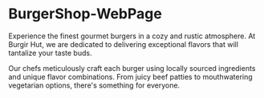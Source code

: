 # BurgerShop-WebPage


Experience the finest gourmet burgers in a cozy and rustic atmosphere. At Burgir Hut, we are dedicated to delivering exceptional flavors that will tantalize your taste buds.

Our chefs meticulously craft each burger using locally sourced ingredients and unique flavor combinations. From juicy beef patties to mouthwatering vegetarian options, there's something for everyone.


